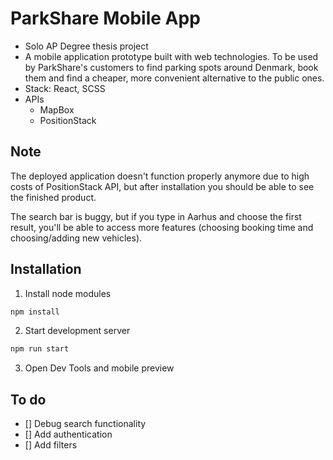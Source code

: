 # ParkShare Mobile App
- Solo AP Degree thesis project
- A mobile application prototype built with web technologies. To be used by ParkShare's customers to find parking spots around Denmark, book them and find a cheaper, more convenient alternative to the public ones.
- Stack: React, SCSS
- APIs
  - MapBox 
  - PositionStack 
  
 ## Note
 The deployed application doesn't function properly anymore due to high costs of PositionStack API, but after installation you should be able to see the finished product.
 
 The search bar is buggy, but if you type in Aarhus and choose the first result, you'll be able to access more features (choosing booking time and choosing/adding new vehicles).
 
 ## Installation
 1. Install node modules
 
 ```bash
npm install
```

2. Start development server
```bash
npm run start
```

3. Open Dev Tools and mobile preview

## To do
- [] Debug search functionality
- [] Add authentication
- [] Add filters
